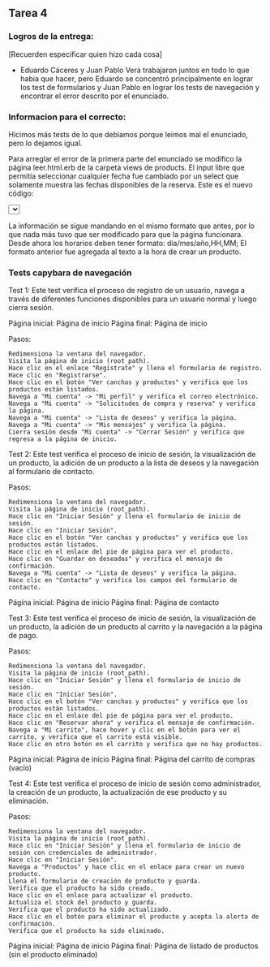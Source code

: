 ## Tarea 4

### Logros de la entrega:
[Recuerden especificar quien hizo cada cosa]
* Eduardo Cáceres y Juan Pablo Vera trabajaron juntos en todo lo que habia que hacer, pero Eduardo se concentró principalmente en lograr los test de formularios y Juan Pablo en lograr los tests de navegación y encontrar el error descrito por el enunciado.

### Informacion para el correcto:
Hicimos más tests de lo que debiamos porque leimos mal el enunciado, pero lo dejamos igual.



Para arreglar el error de la primera parte del enunciado se modifico la página leer.html.erb de la carpeta views de products. El input libre que permitía seleccionar cualquier fecha fue cambiado por un select que solamente muestra las fechas disponibles de la reserva. Este es el nuevo código:
<div class="control">
    <select class="input" name="solicitud[reservation_datetime]" required>

        <% @horarios.each do |horario| %>
            <% fecha_hora_str = "#{horario[0]} #{horario[1]}"  %>
            <% fecha_hora = DateTime.strptime(fecha_hora_str, "%d/%m/%Y %H:%M") %>
            <% fecha_hora_termino_str = "#{horario[2]}"  %>
            <% fecha_hora_termino = DateTime.strptime(fecha_hora_termino_str, "%H:%M") %>

            <% # Formato de fecha y hora: dd/mm HH:MM - HH:MM %>
            <option value="<%= "#{fecha_hora}" %>">
                <%= "#{fecha_hora.strftime("%d/%m")} | Horario: #{fecha_hora.strftime("%H:%M")} - #{fecha_hora_termino.strftime("%H:%M")}" %>
            </option>
        <% end %>
    </select>
</div>

La información se sigue mandando en el mismo formato que antes, por lo que nada más tuvo que ser modificado para que la página funcionara. Desde ahora los horarios deben tener formato: dia/mes/año,HH,MM; 
El formato anterior fue agregada al texto a la hora de crear un producto.

### Tests capybara de navegación

Test 1: Este test verifica el proceso de registro de un usuario, navega a través de diferentes funciones disponibles para un usuario normal y luego cierra sesión.

Página inicial: Página de inicio
Página final: Página de inicio

Pasos:

    Redimensiona la ventana del navegador.
    Visita la página de inicio (root_path).
    Hace clic en el enlace "Regístrate" y llena el formulario de registro.
    Hace clic en "Registrarse".
    Hace clic en el botón "Ver canchas y productos" y verifica que los productos están listados.
    Navega a "Mi cuenta" -> "Mi perfil" y verifica el correo electrónico.
    Navega a "Mi cuenta" -> "Solicitudes de compra y reserva" y verifica la página.
    Navega a "Mi cuenta" -> "Lista de deseos" y verifica la página.
    Navega a "Mi cuenta" -> "Mis mensajes" y verifica la página.
    Cierra sesión desde "Mi cuenta" -> "Cerrar Sesión" y verifica que regresa a la página de inicio.

Test 2: Este test verifica el proceso de inicio de sesión, la visualización de un producto, la adición de un producto a la lista de deseos y la navegación al formulario de contacto.

Pasos:

    Redimensiona la ventana del navegador.
    Visita la página de inicio (root_path).
    Hace clic en "Iniciar Sesión" y llena el formulario de inicio de sesión.
    Hace clic en "Iniciar Sesión".
    Hace clic en el botón "Ver canchas y productos" y verifica que los productos están listados.
    Hace clic en el enlace del pie de página para ver el producto.
    Hace clic en "Guardar en deseados" y verifica el mensaje de confirmación.
    Navega a "Mi cuenta" -> "Lista de deseos" y verifica la página.
    Hace clic en "Contacto" y verifica los campos del formulario de contacto.

Página inicial: Página de inicio
Página final: Página de contacto


Test 3: Este test verifica el proceso de inicio de sesión, la visualización de un producto, la adición de un producto al carrito y la navegación a la página de pago.

Pasos:

    Redimensiona la ventana del navegador.
    Visita la página de inicio (root_path).
    Hace clic en "Iniciar Sesión" y llena el formulario de inicio de sesión.
    Hace clic en "Iniciar Sesión".
    Hace clic en el botón "Ver canchas y productos" y verifica que los productos están listados.
    Hace clic en el enlace del pie de página para ver el producto.
    Hace clic en "Reservar ahora" y verifica el mensaje de confirmación.
    Navega a "Mi carrito", hace hover y clic en el botón para ver el carrito, y verifica que el carrito está visible.
    Hace clic en otro botón en el carrito y verifica que no hay productos.

Página inicial: Página de inicio
Página final: Página del carrito de compras (vacío)


Test 4: Este test verifica el proceso de inicio de sesión como administrador, la creación de un producto, la actualización de ese producto y su eliminación.

Pasos:

    Redimensiona la ventana del navegador.
    Visita la página de inicio (root_path).
    Hace clic en "Iniciar Sesión" y llena el formulario de inicio de sesión con credenciales de administrador.
    Hace clic en "Iniciar Sesión".
    Navega a "Productos" y hace clic en el enlace para crear un nuevo producto.
    Llena el formulario de creación de producto y guarda.
    Verifica que el producto ha sido creado.
    Hace clic en el enlace para actualizar el producto.
    Actualiza el stock del producto y guarda.
    Verifica que el producto ha sido actualizado.
    Hace clic en el botón para eliminar el producto y acepta la alerta de confirmación.
    Verifica que el producto ha sido eliminado.

Página inicial: Página de inicio
Página final: Página de listado de productos (sin el producto eliminado)

